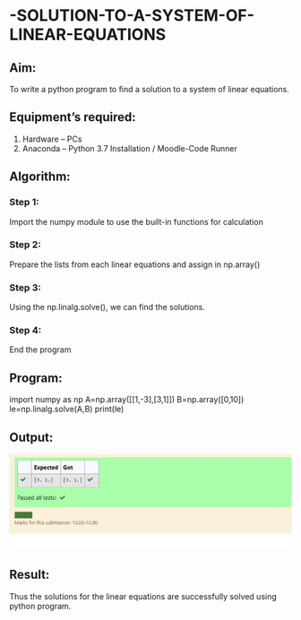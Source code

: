# -SOLUTION-TO-A-SYSTEM-OF-LINEAR-EQUATIONS
## Aim:
To write a python program to find a solution to a system of linear equations.
## Equipment’s required:
1. 	Hardware – PCs
2. 	Anaconda – Python 3.7 Installation / Moodle-Code Runner
## Algorithm:
### Step 1: 
Import the numpy module to use the built-in functions for calculation
### Step 2: 
Prepare the lists from each linear equations and assign in np.array()
### Step 3: 
Using the np.linalg.solve(), we can find the solutions.
### Step 4: 
End the program
## Program:
import numpy as np
A=np.array([[1,-3],[3,1]])
B=np.array([0,10])
le=np.linalg.solve(A,B)
print(le)
## Output:
![image](https://github.com/SETTY-POOJITHA-AI/-SOLUTION-TO-A-SYSTEM-OF-LINEAR-EQUATIONS/blob/8fce95cfd53b6ab7f462ef93e281fee7ea64e52c/ss1.jpg)

## Result: 
Thus the solutions for the linear equations are successfully solved using python program.

